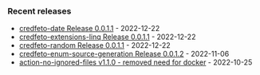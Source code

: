<!-- ### Hi there 👋 -->

### Recent releases
<!-- recent_releases starts -->
* [credfeto-date Release 0.0.1.1](https://github.com/credfeto/credfeto-date/releases/tag/v0.0.1.1) - 2022-12-22
* [credfeto-extensions-linq Release 0.0.1.1](https://github.com/credfeto/credfeto-extensions-linq/releases/tag/v0.0.1.1) - 2022-12-22
* [credfeto-random Release 0.0.1.1](https://github.com/credfeto/credfeto-random/releases/tag/v0.0.1.1) - 2022-12-22
* [credfeto-enum-source-generation Release 0.0.1.2](https://github.com/credfeto/credfeto-enum-source-generation/releases/tag/v0.0.1.2) - 2022-11-06
* [action-no-ignored-files v1.1.0 - removed need for docker](https://github.com/credfeto/action-no-ignored-files/releases/tag/v1.1.0) - 2022-10-25
<!-- recent_releases ends -->


<!--
**credfeto/credfeto** is a ✨ _special_ ✨ repository because its `README.md` (this file) appears on your GitHub profile.

Here are some ideas to get you started:

- 🔭 I’m currently working on ...
- 🌱 I’m currently learning ...
- 👯 I’m looking to collaborate on ...
- 🤔 I’m looking for help with ...
- 💬 Ask me about ...
- 📫 How to reach me: ...
- 😄 Pronouns: ...
- ⚡ Fun fact: ...
-->
